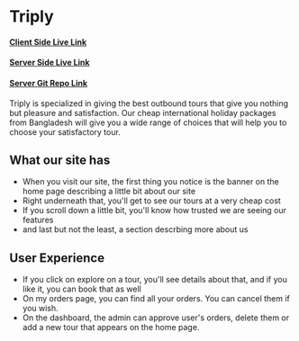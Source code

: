 # Triply

#### [Client Side Live Link](https://triply-travel-site.web.app/)

#### [Server Side Live Link](https://afternoon-sea-48900.herokuapp.com/)

#### [Server Git Repo Link](https://github.com/programming-hero-web-course1/tourism-or-delivery-website-server-side-TasnimulHasan007)

Triply is specialized in giving the best outbound tours that give you nothing but pleasure and satisfaction. Our cheap international holiday packages from Bangladesh will give you a wide range of choices that will help you to choose your satisfactory tour.

## What our site has

- When you visit our site, the first thing you notice is the banner on the home page describing a little bit about our site
- Right underneath that, you'll get to see our tours at a very cheap cost
- If you scroll down a little bit, you'll know how trusted we are seeing our features
- and last but not the least, a section descrbing more about us

## User Experience

- If you click on explore on a tour, you'll see details about that, and if you like it, you can book that as well
- On my orders page, you can find all your orders. You can cancel them if you wish.
- On the dashboard, the admin can approve user's orders, delete them or add a new tour that appears on the home page.
